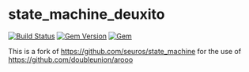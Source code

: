 # state_machine_deuxito 

[![Build Status](https://secure.travis-ci.org/compwron/state_machine.png "Build Status")](http://travis-ci.org/pluginaweek/state_machine) 
[![Gem Version](https://badge.fury.io/rb/state_machine_deuxito.svg)](https://badge.fury.io/rb/state_machine_deuxito)
[![Gem](https://img.shields.io/gem/v/state_machine_deuxito.svg?style=flat)](http://rubygems.org/gems/state_machine_deuxito "View this project in Rubygems")

This is a fork of https://github.com/seuros/state_machine for the use of https://github.com/doubleunion/arooo

